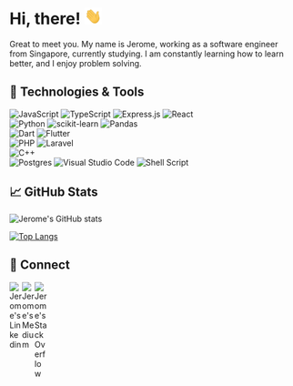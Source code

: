 # Hi, there! <img src="img/wave.gif" width="30px">

Great to meet you. My name is Jerome, working as a software engineer from Singapore, currently studying. I am constantly learning how to learn better, and I enjoy problem solving.

## 🔧 Technologies & Tools

![JavaScript](https://img.shields.io/badge/javascript-%23323330.svg?style=for-the-badge&logo=javascript&logoColor=%23F7DF1E)
![TypeScript](https://img.shields.io/badge/typescript-%23007ACC.svg?style=for-the-badge&logo=typescript&logoColor=white)
![Express.js](https://img.shields.io/badge/express.js-%23404d59.svg?style=for-the-badge&logo=express&logoColor=%2361DAFB)
![React](https://img.shields.io/badge/react-%2320232a.svg?style=for-the-badge&logo=react&logoColor=%2361DAFB) <br>
![Python](https://img.shields.io/badge/python-3670A0?style=for-the-badge&logo=python&logoColor=ffdd54)
![scikit-learn](https://img.shields.io/badge/scikit--learn-%23F7931E.svg?style=for-the-badge&logo=scikit-learn&logoColor=white)
![Pandas](https://img.shields.io/badge/pandas-%23150458.svg?style=for-the-badge&logo=pandas&logoColor=white) <br>
![Dart](https://img.shields.io/badge/dart-%230175C2.svg?style=for-the-badge&logo=dart&logoColor=white)
![Flutter](https://img.shields.io/badge/Flutter-%2302569B.svg?style=for-the-badge&logo=Flutter&logoColor=white) <br>
![PHP](https://img.shields.io/badge/php-%23777BB4.svg?style=for-the-badge&logo=php&logoColor=white)
![Laravel](https://img.shields.io/badge/laravel-%23FF2D20.svg?style=for-the-badge&logo=laravel&logoColor=white) <br>
![C++](https://img.shields.io/badge/c++-%2300599C.svg?style=for-the-badge&logo=c%2B%2B&logoColor=white) <br>
![Postgres](https://img.shields.io/badge/postgres-%23316192.svg?style=for-the-badge&logo=postgresql&logoColor=white)
![Visual Studio Code](https://img.shields.io/badge/Visual%20Studio%20Code-0078d7.svg?style=for-the-badge&logo=visual-studio-code&logoColor=white)
![Shell Script](https://img.shields.io/badge/shell_script-%23121011.svg?style=for-the-badge&logo=gnu-bash&logoColor=white)

## &#x1f4c8; GitHub Stats

![Jerome's GitHub stats](https://github-readme-stats.vercel.app/api?username=jerome-chua&show_icons=true&theme=nord)

[![Top Langs](https://github-readme-stats.vercel.app/api/top-langs/?username=jerome-chua&hide=jupyter%20notebook,html,css,scss,ejs&layout=compact)](https://github.com/jerome-chua/github-readme-stats)

## 🔗 Connect

<a href="https://www.linkedin.com/in/jeromechua/">
  <img align="left" alt="Jerome's Linkedin" width="22px" src="https://cdn.jsdelivr.net/npm/simple-icons@v3/icons/linkedin.svg" />
</a>

<a href="https://jerome-chua.medium.com/">
  <img align="left" alt="Jerome's Medium" width="22px" src="https://cdn.jsdelivr.net/npm/simple-icons@3.0.1/icons/medium.svg" />
</a>

<a href="https://stackoverflow.com/users/10936320/jchu4">
  <img align="left" alt="Jerome's StackOverflow" width="22px" src="https://cdn.jsdelivr.net/npm/simple-icons@3.0.1/icons/stackoverflow.svg">
</a>
